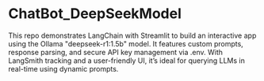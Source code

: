 # ChatBot_DeepSeekModel
This repo demonstrates LangChain with Streamlit to build an interactive app using the Ollama "deepseek-r1:1.5b" model. It features custom prompts, response parsing, and secure API key management via .env. With LangSmith tracking and a user-friendly UI, it’s ideal for querying LLMs in real-time using dynamic prompts.
